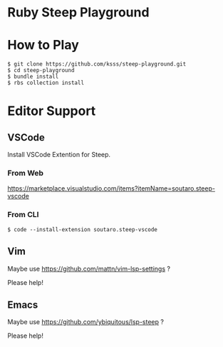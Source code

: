 Ruby Steep Playground
=====

# How to Play

```
$ git clone https://github.com/ksss/steep-playground.git
$ cd steep-playground
$ bundle install
$ rbs collection install
```

# Editor Support

## VSCode

Install VSCode Extention for Steep.

### From Web

https://marketplace.visualstudio.com/items?itemName=soutaro.steep-vscode

### From CLI

```
$ code --install-extension soutaro.steep-vscode
```

## Vim

Maybe use https://github.com/mattn/vim-lsp-settings ?

Please help!

## Emacs

Maybe use https://github.com/ybiquitous/lsp-steep ?

Please help!
